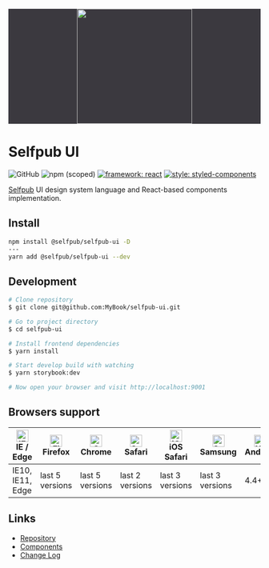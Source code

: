 <p align="center" style="background: #3B393F;">
  <a href="https://selfpub.ru">
    <img width="230" src="https://selfpub.ru/static/i/logo_black.svg">
  </a>
</p>

# Selfpub UI

![GitHub](https://img.shields.io/github/license/mybook/selfpub-ui.svg)
![npm (scoped)](https://img.shields.io/npm/v/@selfpub/selfpub-ui.svg)
[![framework: react](https://img.shields.io/badge/framework-react-blue.svg)](https://github.com/facebook/react/)
[![style: styled-components](https://img.shields.io/badge/style-%F0%9F%92%85%20styled--components-orange.svg?colorB=daa357&colorA=db748e)](https://github.com/styled-components/styled-components)


[Selfpub](selfpub.ru) UI design system language and React-based components implementation.

## Install

```bash
npm install @selfpub/selfpub-ui -D
---
yarn add @selfpub/selfpub-ui --dev
```

## Development

```bash
# Clone repository
$ git clone git@github.com:MyBook/selfpub-ui.git

# Go to project directory
$ cd selfpub-ui

# Install frontend dependencies
$ yarn install

# Start develop build with watching
$ yarn storybook:dev

# Now open your browser and visit http://localhost:9001
```

## Browsers support

| [<img src="https://raw.githubusercontent.com/alrra/browser-logos/master/src/edge/edge_48x48.png" alt="IE / Edge" width="24px" height="24px" />](http://godban.github.io/browsers-support-badges/)</br>IE / Edge | [<img src="https://raw.githubusercontent.com/alrra/browser-logos/master/src/firefox/firefox_48x48.png" alt="Firefox" width="24px" height="24px" />](http://godban.github.io/browsers-support-badges/)</br>Firefox | [<img src="https://raw.githubusercontent.com/alrra/browser-logos/master/src/chrome/chrome_48x48.png" alt="Chrome" width="24px" height="24px" />](http://godban.github.io/browsers-support-badges/)</br>Chrome | [<img src="https://raw.githubusercontent.com/alrra/browser-logos/master/src/safari/safari_48x48.png" alt="Safari" width="24px" height="24px" />](http://godban.github.io/browsers-support-badges/)</br>Safari | [<img src="https://raw.githubusercontent.com/alrra/browser-logos/master/src/safari-ios/safari-ios_48x48.png" alt="iOS Safari" width="24px" height="24px" />](http://godban.github.io/browsers-support-badges/)</br>iOS Safari | [<img src="https://raw.githubusercontent.com/alrra/browser-logos/master/src/samsung-internet/samsung-internet_48x48.png" alt="Samsung" width="24px" height="24px" />](http://godban.github.io/browsers-support-badges/)</br>Samsung | [<img src="https://raw.githubusercontent.com/alrra/browser-logos/master/src/archive/android/android_48x48.png" alt="Yandex" width="24px" height="24px" />](http://godban.github.io/browsers-support-badges/)</br>Android |
| --------- | --------- | --------- | --------- | --------- | --------- | --------- |
| IE10, IE11, Edge| last 5 versions| last 5 versions| last 2 versions| last 3 versions| last 3 versions| 4.4+

## Links

- [Repository](https://github.com/MyBook/selfpub-ui)
- [Components](https://github.com/MyBook/selfpub-ui/tree/master/src/components)
- [Change Log](CHANGELOG.md)
